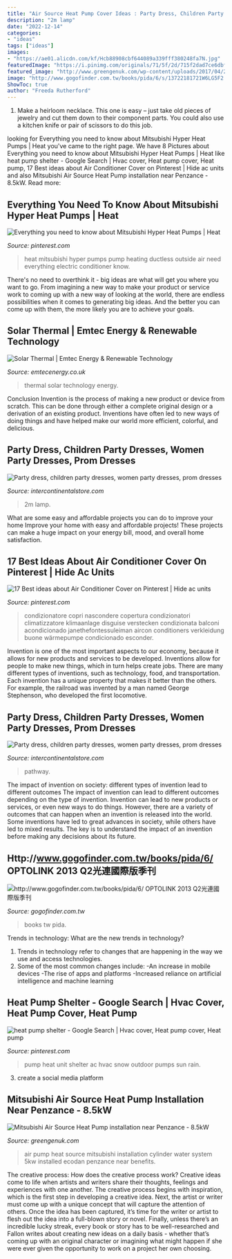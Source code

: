 ```yaml
---
title: "Air Source Heat Pump Cover Ideas : Party Dress, Children Party Dresses, Women Party Dresses, Prom Dresses"
description: "2m lamp"
date: "2022-12-14"
categories:
- "ideas"
tags: ["ideas"]
images:
- "https://ae01.alicdn.com/kf/Hcb88908cbf644089a339fff380248fa7N.jpg"
featuredImage: "https://i.pinimg.com/originals/71/5f/2d/715f2dad7ce6dbf4056c8b5692d3ab31.jpg"
featured_image: "http://www.greengenuk.com/wp-content/uploads/2017/04/24-04-2017-greengenuk-mitsubishi-air-soure-heat-pump-cylinder-penzance-612x815.jpg"
image: "http://www.gogofinder.com.tw/books/pida/6/s/13722181721W6LG5F2.jpg"
ShowToc: true
author: "Freeda Rutherford"
---
```



1. Make a heirloom necklace. This one is easy – just take old pieces of jewelry and cut them down to their component parts. You could also use a kitchen knife or pair of scissors to do this job. 

	

		
looking for Everything you need to know about Mitsubishi Hyper Heat Pumps | Heat you've came to the right page. We have 8 Pictures about Everything you need to know about Mitsubishi Hyper Heat Pumps | Heat like heat pump shelter - Google Search | Hvac cover, Heat pump cover, Heat pump, 17 Best ideas about Air Conditioner Cover on Pinterest | Hide ac units and also Mitsubishi Air Source Heat Pump installation near Penzance - 8.5kW. Read more:
		
    
## Everything You Need To Know About Mitsubishi Hyper Heat Pumps | Heat

<img loading=lazy src="https://i.pinimg.com/736x/d4/4d/90/d44d902d3652aa6f338209377cda2f5b.jpg" onerror="this.onerror=null;this.src='https://tse4.mm.bing.net/th?id=OIP.0Wbql5ggdxXtZmOmnaKYUgHaFj&amp;pid=15.1';" alt="Everything you need to know about Mitsubishi Hyper Heat Pumps | Heat">

_Source: pinterest.com_

>heat mitsubishi hyper pumps pump heating ductless outside air need everything electric conditioner know. 

	

There's no need to overthink it - big ideas are what will get you where you want to go. From imagining a new way to make your product or service work to coming up with a new way of looking at the world, there are endless possibilities when it comes to generating big ideas. And the better you can come up with them, the more likely you are to achieve your goals.

    
## Solar Thermal | Emtec Energy &amp; Renewable Technology

<img loading=lazy src="https://www.emtecenergy.co.uk/media/1033/thermal.jpg" onerror="this.onerror=null;this.src='https://tse1.mm.bing.net/th?id=OIP.RVbWHKH-n0mw88cJqmjEdAHaE6&amp;pid=15.1';" alt="Solar Thermal | Emtec Energy &amp; Renewable Technology">

_Source: emtecenergy.co.uk_

>thermal solar technology energy. 

	

Conclusion
Invention is the process of making a new product or device from scratch. This can be done through either a complete original design or a derivation of an existing product. Inventions have often led to new ways of doing things and have helped make our world more efficient, colorful, and delicious.

    
## Party Dress, Children Party Dresses, Women Party Dresses, Prom Dresses

<img loading=lazy src="https://ae01.alicdn.com/kf/HTB17WiKa0zvK1RkSnfoq6zMwVXav.jpg" onerror="this.onerror=null;this.src='https://tse4.mm.bing.net/th?id=OIP.PyMhcsfIpzhLjL3F3kuQAgHaHa&amp;pid=15.1';" alt="Party dress, children party dresses, women party dresses, prom dresses">

_Source: intercontinentalstore.com_

>2m lamp. 

	

What are some easy and affordable projects you can do to improve your home
Improve your home with easy and affordable projects! These projects can make a huge impact on your energy bill, mood, and overall home satisfaction.

    
## 17 Best Ideas About Air Conditioner Cover On Pinterest | Hide Ac Units

<img loading=lazy src="https://i.pinimg.com/736x/7f/30/84/7f30845a5e3ebc48a64e13fe7aca24b5.jpg" onerror="this.onerror=null;this.src='https://tse4.mm.bing.net/th?id=OIP.YJbXqsgdgGgXKmtaQqpGXgHaGu&amp;pid=15.1';" alt="17 Best ideas about Air Conditioner Cover on Pinterest | Hide ac units">

_Source: pinterest.com_

>condizionatore copri nascondere copertura condizionatori climatizzatore klimaanlage disguise verstecken condizionata balconi acondicionado janethefontessuleiman aircon conditioners verkleidung buone wärmepumpe condicionado esconder. 

	

Invention is one of the most important aspects to our economy, because it allows for new products and services to be developed. Inventions allow for people to make new things, which in turn helps create jobs. There are many different types of inventions, such as technology, food, and transportation. Each invention has a unique property that makes it better than the others. For example, the railroad was invented by a man named George Stephenson, who developed the first locomotive.

    
## Party Dress, Children Party Dresses, Women Party Dresses, Prom Dresses

<img loading=lazy src="https://ae01.alicdn.com/kf/Hcb88908cbf644089a339fff380248fa7N.jpg" onerror="this.onerror=null;this.src='https://tse4.mm.bing.net/th?id=OIP.couueuo_viSmunlPwzzckwHaHa&amp;pid=15.1';" alt="Party dress, children party dresses, women party dresses, prom dresses">

_Source: intercontinentalstore.com_

>pathway. 

	

The impact of invention on society: different types of invention lead to different outcomes
The impact of invention can lead to different outcomes depending on the type of invention. Invention can lead to new products or services, or even new ways to do things. However, there are a variety of outcomes that can happen when an invention is released into the world. Some inventions have led to great advances in society, while others have led to mixed results. The key is to understand the impact of an invention before making any decisions about its future.

    
## Http://www.gogofinder.com.tw/books/pida/6/ OPTOLINK 2013 Q2光連國際版季刊

<img loading=lazy src="http://www.gogofinder.com.tw/books/pida/6/s/13722181721W6LG5F2.jpg" onerror="this.onerror=null;this.src='https://tse2.mm.bing.net/th?id=OIP.o__igtC0Lm8wJnVoo_iuKQHaKf&amp;pid=15.1';" alt="http://www.gogofinder.com.tw/books/pida/6/ OPTOLINK 2013 Q2光連國際版季刊">

_Source: gogofinder.com.tw_

>books tw pida. 

	

Trends in technology: What are the new trends in technology?
1. Trends in technology refer to changes that are happening in the way we use and access technologies. 
2. Some of the most common changes include: 
-An increase in mobile devices 
-The rise of apps and platforms 
-Increased reliance on artificial intelligence and machine learning 

    
## Heat Pump Shelter - Google Search | Hvac Cover, Heat Pump Cover, Heat Pump

<img loading=lazy src="https://i.pinimg.com/originals/71/5f/2d/715f2dad7ce6dbf4056c8b5692d3ab31.jpg" onerror="this.onerror=null;this.src='https://tse4.mm.bing.net/th?id=OIP.gpH-sh1V6VNlFRBJeWqI7gHaLH&amp;pid=15.1';" alt="heat pump shelter - Google Search | Hvac cover, Heat pump cover, Heat pump">

_Source: pinterest.com_

>pump heat unit shelter ac hvac snow outdoor pumps sun rain. 

	

3. create a social media platform

    
## Mitsubishi Air Source Heat Pump Installation Near Penzance - 8.5kW

<img loading=lazy src="http://www.greengenuk.com/wp-content/uploads/2017/04/24-04-2017-greengenuk-mitsubishi-air-soure-heat-pump-cylinder-penzance-612x815.jpg" onerror="this.onerror=null;this.src='https://tse1.mm.bing.net/th?id=OIP.uw6daIMQsY5ZV5kvUQTN4wHaJ3&amp;pid=15.1';" alt="Mitsubishi Air Source Heat Pump installation near Penzance - 8.5kW">

_Source: greengenuk.com_

>air pump heat source mitsubishi installation cylinder water system 5kw installed ecodan penzance near benefits. 

	

The creative process: How does the creative process work?
Creative ideas come to life when artists and writers share their thoughts, feelings and experiences with one another. The creative process begins with inspiration, which is the first step in developing a creative idea. Next, the artist or writer must come up with a unique concept that will capture the attention of others. Once the idea has been captured, it’s time for the writer or artist to flesh out the idea into a full-blown story or novel. Finally, unless there’s an incredible lucky streak, every book or story has to be well-researched and Fallon writes about creating new ideas on a daily basis - whether that’s coming up with an original character or imagining what might happen if she were ever given the opportunity to work on a project her own choosing.

